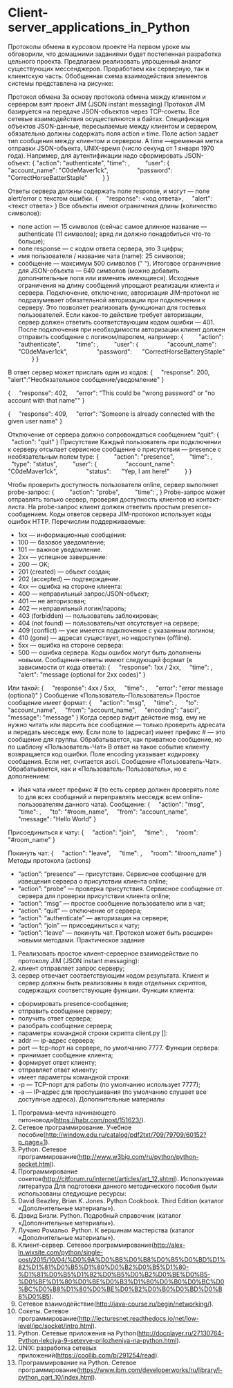 ﻿# Client-server_applications_in_Python
Протоколы обмена в курсовом проекте
На первом уроке мы обговорили, что домашними заданиями будет постепенная разработка цельного проекта. Предлагаем реализовать упрощенный аналог существующих мессенджеров. Проработаем как серверную, так и клиентскую часть.
Обобщенная схема взаимодействия элементов системы представлена на рисунке:

Протокол обмена
За основу протокола обмена между клиентом и сервером взят проект JIM (JSON instant messaging)
Протокол JIM базируется на передаче JSON-объектов через TCP-сокеты.
Все сетевые взаимодействия осуществляются в байтах.
Спецификация объектов
JSON-данные, пересылаемые между клиентом и сервером, обязательно должны содержать поля action и time.
Поле action задает тип сообщения между клиентом и сервером. А time —временная метка отправки JSON-объекта, UNIX-время (число секунд от 1 января 1970 года).
Например, для аутентификации надо сформировать JSON-объект:
{
 "action": "authenticate",
 "time": <unix timestamp>,
        "user": {
                "account_name": "C0deMaver1ck",
                "password":     "CorrectHorseBatterStaple"
        }
}

Ответы сервера должны содержать поле response, и могут — поле alert/error с текстом ошибки.
{
    "response": <код ответа>,
    "alert": <текст ответа>
}
Все объекты имеют ограничения длины (количество символов):
* поле action — 15 символов (сейчас самое длинное название — authenticate (11 символов); вряд ли должно понадобиться что-то больше);
* поле response — с кодом ответа сервера, это 3 цифры;
* имя пользователя / название чата (name): 25 символов;
* сообщение — максимум 500 символов (" ").
Итоговое ограничение для JSON-объекта — 640 символов (можно добавить дополнительные поля или изменить имеющиеся). Исходные ограничения на длину сообщений упрощают реализации клиента и сервера.
Подключение, отключение, авторизация
JIM-протокол не подразумевает обязательной авторизации при подключении к серверу. Это позволяет реализовать функционал для гостевых пользователей.
Если какое-то действие требует авторизации, сервер должен ответить соответствующим кодом ошибки — 401.
После подключения при необходимости авторизации клиент должен отправить сообщение с логином/паролем, например:
{
        "action": "authenticate",
        "time": <unix timestamp>,
        "user": {
                "account_name":  "C0deMaver1ck",
                "password":      "CorrectHorseBatteryStaple"
        }
}

В ответ сервер может прислать один из кодов:
{
    "response": 200,
    "alert":"Необязательное сообщение/уведомление"
}

{
    "response": 402,
    "error": "This could be "wrong password" or "no account with that name""
}

{
    "response": 409,
    "error": "Someone is already connected with the given user name"
}

Отключение от сервера должно сопровождаться сообщением “quit”:
{
    "action": "quit"
}
Присутствие
Каждый пользователь при подключении к серверу отсылает сервисное сообщение о присутствии — presence с необязательным полем type:
{
        "action": "presence",
        "time": <unix timestamp>,
        "type": "status",
        "user": {
                "account_name":  "C0deMaver1ck",
                "status":      "Yep, I am here!"
        }
}

Чтобы проверить доступность пользователя online, сервер выполняет probe-запрос:
{
        "action": "probe",
        "time": <unix timestamp>,
}
Probe-запрос может отправлять только сервер, проверяя доступность клиентов из контакт-листа. На probe-запрос клиент должен ответить простым presence-сообщением.
Коды ответов сервера
JIM-протокол использует коды ошибок HTTP. Перечислим поддерживаемые:
* 1xx — информационные сообщения:
* 100 — базовое уведомление;
* 101 — важное уведомление.
* 2xx — успешное завершение:
* 200 — OK;
* 201 (created) — объект создан;
* 202 (accepted) — подтверждение.
* 4xx — ошибка на стороне клиента:
* 400 — неправильный запрос/JSON-объект;
* 401 — не авторизован;
* 402 — неправильный логин/пароль;
* 403 (forbidden) — пользователь заблокирован;
* 404 (not found) — пользователь/чат отсутствует на сервере;
* 409 (conflict) — уже имеется подключение с указанным логином;
* 410 (gone) — адресат существует, но недоступен (offline).
* 5xx — ошибка на стороне сервера:
* 500 — ошибка сервера.
Коды ошибок могут быть дополнены новыми.
Сообщения-ответы имеют следующий формат (в зависимости от кода ответа):
{
    "response": 1xx / 2xx,
    "time": <unix timestamp>,
    "alert": "message (optional for 2xx codes)"
}

Или такой:
{
    "response": 4xx / 5xx,
    "time": <unix timestamp>,
    "error": "error message (optional)"
}
Сообщение «Пользователь–Пользователь»
Простое сообщение имеет формат:
{
    "action": "msg",
    "time": <unix timestamp>,
    "to": "account_name",
    "from": "account_name",
    "encoding": "ascii",
    "message": "message"
}
Когда сервер видит действие msg, ему не нужно читать или парсить все сообщение — только проверить адресата и передать месседж ему.
Если поле to (адресат) имеет префикс # — это сообщение для группы. Обрабатывается, как приватное сообщение, но по шаблону «Пользователь-Чат»
В ответ на такое событие клиенту возвращается код ошибки.
Поле encoding указывает кодировку сообщения. Если нет, считается ascii.
Сообщение «Пользователь-Чат».
Обрабатывается, как и «Пользователь-Пользователь», но с дополнением:
* Имя чата имеет префикс # (то есть сервер должен проверять поле to для всех сообщений и переправлять месседж всем online-пользователям данного чата).
Сообщение:
{
    "action": "msg",
    "time": <unix timestamp>,
    "to": "#room_name",
    "from": "account_name",
    "message": "Hello World"
}

Присоединиться к чату:
{
    "action": "join",
    "time": <unix timestamp>,
    "room": "#room_name"
}

Покинуть чат:
{
    "action": "leave",
    "time": <unix timestamp>,
    "room": "#room_name"
}
Методы протокола (actions)
* “action”: “presence” — присутствие. Сервисное сообщение для извещения сервера о присутствии клиента online;
* “action”: “prоbe” — проверка присутствия. Сервисное сообщение от сервера для проверки присутствии клиента online;
* “action”: “msg” — простое сообщение пользователю или в чат;
* “action”: “quit” — отключение от сервера;
* “action”: “authenticate” — авторизация на сервере;
* “action”: “join” — присоединиться к чату;
* “action”: “leave” — покинуть чат.
Протокол может быть расширен новыми методами.
Практическое задание
1. Реализовать простое клиент-серверное взаимодействие по протоколу JIM (JSON instant messaging):
2. клиент отправляет запрос серверу;
3. сервер отвечает соответствующим кодом результата.
Клиент и сервер должны быть реализованы в виде отдельных скриптов, содержащих соответствующие функции.
Функции клиента:
* сформировать presence-сообщение;
* отправить сообщение серверу;
* получить ответ сервера;
* разобрать сообщение сервера;
* параметры командной строки скрипта client.py <addr> [<port>]:
* addr — ip-адрес сервера;
* port — tcp-порт на сервере, по умолчанию 7777.
Функции сервера:
* принимает сообщение клиента;
* формирует ответ клиенту;
* отправляет ответ клиенту;
* имеет параметры командной строки:
* -p <port> — TCP-порт для работы (по умолчанию использует 7777);
* -a <addr> — IP-адрес для прослушивания (по умолчанию слушает все доступные адреса).
Дополнительные материалы
1. Программа-мечта начинающего питоновода(https://habr.com/post/151623/).
2. Сетевое программирование. Учебное пособие(http://window.edu.ru/catalog/pdf2txt/709/79709/60152?p_page=1).
3. Python. Сетевое программирование(http://www.w3big.com/ru/python/python-socket.html).
4. Программирование сокетов(http://citforum.ru/internet/articles/art_12.shtml).
Используемая литература
Для подготовки данного методического пособия были использованы следующие ресурсы:
1. David Beazley, Brian K. Jones. Python Cookbook. Third Edition (каталог «Дополнительные материалы»).
2. Дэвид Бизли. Python. Подробный справочник (каталог «Дополнительные материалы»).
3. Лучано Ромальо. Python. К вершинам мастерства (каталог «Дополнительные материалы»).
4. Клиент-сервер. Сетевое программирование(http://alex-ln.wixsite.com/python/single-post/2015/10/04/%D0%9A%D0%BB%D0%B8%D0%B5%D0%BD%D1%82%D1%81%D0%B5%D1%80%D0%B2%D0%B5%D1%80-%D1%81%D0%B5%D1%82%D0%B5%D0%B2%D0%BE%D0%B5-%D0%BF%D1%80%D0%BE%D0%B3%D1%80%D0%B0%D0%BC%D0%BC%D0%B8%D1%80%D0%BE%D0%B2%D0%B0%D0%BD%D0%B8%D0%B5).
5. Сетевое взаимодействие(http://java-course.ru/begin/networking/).
6. Сокеты. Сетевое программирование(http://lecturesnet.readthedocs.io/net/low-level/ipc/socket/intro.html).
7. Python. Сетевые приложения на Python(http://docplayer.ru/27130764-Python-lekciya-9-setevye-prilozheniya-na-python.html).
8. UNIX: разработка сетевых приложений(https://coollib.com/b/291254/read).
9. Программирование на Python. Сетевое программирование(https://www.ibm.com/developerworks/ru/library/l-python_part_10/index.html).



